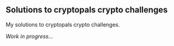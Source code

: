 ## Solutions to cryptopals crypto challenges

My solutions to cryptopals crypto challenges.

_Work in progress..._
